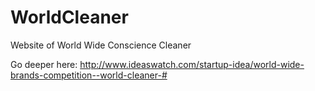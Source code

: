 # WorldCleaner

Website of World Wide Conscience Cleaner

Go deeper here: http://www.ideaswatch.com/startup-idea/world-wide-brands-competition--world-cleaner-#
